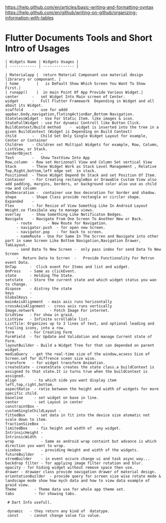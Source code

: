 https://help.github.com/en/articles/basic-writing-and-formatting-syntax
https://help.github.com/en/github/writing-on-github/organizing-information-with-tables



# Flutter Documents Tools and Short Intro of Usages

    | Widgets Name | Widgets Usages |
    | ------------ | -------------- |
 
    | Materialapp |  return Material Componant use material design librarary or componant. |
    | home        |   is DeFault Show Which Screen You Want To Show First.|
    | runapp()    |  in main Point Of App Provide Various Widget.|
    center      -   set Widget Into Main screen of Center.
    widget      -   Full Flutter Framework  Depending in Widget and all about its Widget.
    scaffold    -   use for addd appbar,body,navigation,flotingActionBar,Bottom Navigation.
    StatelessWidget - Use For Static Item. like images & icon.
    StateFullWidget - use For dynamic Controll like Button Click.
    BuildContext/Build method    -  widget is inserted into the tree in a given BuildContext (Widget is Depending on Build Context)
    child       -   Child Set Only Single Widget Layout for example, Center or Container
    Children    - Children set Multipal Widgets for example, Row, Column, ListView, or Stack.
    renderObject    - 
    Text        -   Show TextView Into App
    Row,column  - Row set Horizonatl View and Column Set vertical View
    Stack       - These Widget Work as Stack Level Management , Relative Top,Right,bottom,left edge set  in stack.
    Positioned  - These Widget Depend On Stack and set Position Of Item.         
    Container   - For Creating rectangleBox or Drawable Custom View also add padding, margins, borders, or background color also use as child                  row and column
    BoxDecoration -  container use box decoration for border and shadow.
    shape       - Shape Class provide rectangle or circler shape.
    Expanded    - 
    Flex        - for Resize of View Somethig Like In Android Layout Weight.so flexibale way to manage views. 
    overlay     - Show Something Like Notificaton Bedges.
    Navigate    - Navigate From One Screen To Another New or Back.
         - route       - New Route for Navigation.
         - navigator.push  - for open new Screen.
         - navigator.pop   - for back to screen.
         - nameRoute - Use For Same In The Scrren and Navigate into other part in same Screen Like Bottom Navigation,Navigation Drawer,                       TabLayout.
         - send Data To New Screen -  only pass index for send Data To New Screen
         -  Return Data to Scrren  -   Provide Functionality For Retrun event Data.   
    OnTap      -  Click event For Items and list and widget.
    OnPress    - Same as clickEvent.
    state      - Holding The State.
    setstate   - Store the current state and which widget status you wan to change.
    dispose    - distroy the state
    keys       - 
    GlobalKeys - 
    mainAxisAlignment  - main axis runs horizontally 
    crossAxisAlignment -  cross axis runs vertically
    Image.network       - Fetch Image For internet.
    GridView   - For show in graid.
    ListView   - Infinite scrollable list.
    ListTile: Organizes up to 3 lines of text, and optional leading and trailing icons, into a row.
    form       - For Creating Form
    FormField  - for Update and Validation and manage Current state of Form.
    layoutBuilder - Build a Widget Tree for that can depended on parent widget.
    mediaQuery  - get the real-time size of the window,acsess Size of Screen.set for diffrence sceen size wise.
    transform   - for widget transform Animation.
    createState - createState creates the state class.a buildContext is assigned to that state.It is turns true when the buildContext is                       assigned.
    align        - to which side you want display item left,top,right,bottom.
    aspectRatio  - ratio between the height and width of widgets for more specific child.
    baseline     - set widget on base in line.
    center       - set Layout in center
    constraintBox - 
    customSingleChildLayout - 
    fittedBox     - set data in fit into the device size atomatic not scale down to item.
    fractionSizeBox  - 
    limitedBox    - fix height and width of  any widget.
    IntrinsicHeight - 
    IntrinsicWidth  - 
    wrap            - Same as android wrap containt but advance is which direction you want to wrap.
    sizebox         - providing Height and width of the widgets.
    futureBuilder   - 
    stremBuilder    - in event occure change ui and task async way...
    backdrop filter - for applying image filter rotation and blur.
    opacity - for hiding widget without remove space then use.
    drawer - drawaer class provide navigation drawer of material design.
    orientationBuilder  - provide query for screen size wise rotate mode & landscape mode show how mych data and how to view data example of                         graid view.
    Theme        - Theme data use for whole app theme set.
    tabs         - for showing tabs.
              
     # Dart Info usefull.

     dynamic   - they return any kind of  datatype.
     const     - cannot change value fix value.
